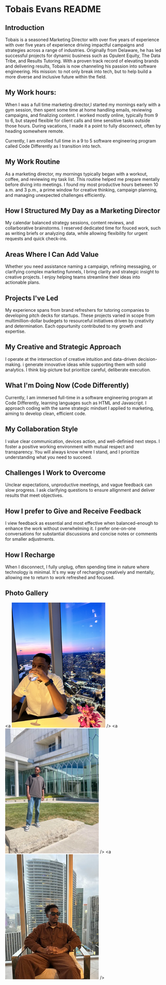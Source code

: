 # Tobais Evans README

## Introduction

Tobais is a seasoned Marketing Director with over five years of experience with over five years of experience driving impactful campaigns and strategies across a range of industries. Originally from Delaware, he has led successful projects for dynamic business such as Opulent Equity, The Data Tribe, and Results Tutoring. With a proven track record of elevating brands and delivering results, Tobais is now channeling his passion into software engineering. His mission: to not only break into tech, but to help build a more diverse and inclusive future within the field.

## My Work hours:

When I was a full time marketing director,I started my mornings early with a gym session, then spent some time at home handling emails, reviewing campaigns, and finalizing content. I worked mostly online, typically from 9 to 6, but stayed flexible for client calls and time sensitive tasks outside those hours. During vacations, I made it a point to fully disconnect, often by heading somewhere remote.

Currently, I am enrolled full time in a 9 to 5 software engineering program called Code Differently as I transition into tech.

## My Work Routine

As a marketing director, my mornings typically began with a workout, coffee, and reviewing my task list. This routine helped me prepare mentally before diving into meetings. I found my most productive hours between 10 a.m. and 3 p.m., a prime window for creative thinking, campaign planning, and managing unexpected challenges efficiently.

## How I Structured My Day as a Marketing Director

My calendar balanced strategy sessions, content reviews, and collarborative brainstorms. I reserved dedicated time for fouced work, such as writing briefs or analyzing data, while allowing flexibility for urgent requests and quick check-ins.

## Areas Where I Can Add Value
Whether you need assistance naming a campaign, refining messaging, or clarifying complex marketing funnels, I bring clarity and strategic insight to creative projects. I enjoy helping teams streamline their ideas into actionable plans.

## Projects I've Led

My experience spans from brand refreshers for tutoring companies to developing pitch decks for startups. These projects varied in scope from multimillion-dollar budegets to resourceful initiatives driven by creativity and determination. Each oppurtunity contributed to my growth and expertise.

## My Creative and Strategic Approach

I operate at the intersection of creative intuition and data-driven decision-making. i generate innovative ideas while supporting them with solid analytics. I think big-picture but prioritize careful, deliberate execution.

## What I'm Doing Now (Code Differently)

Currently, I am immersed full-time in a software engineering program at Code Differently, learning languages such as HTML and Javascript. I approach coding with the same strategic mindset I applied to marketing, aiming to develop clean, efficient code.

## My Collaboration Style

I value clear communication, devices action, and well-definied next steps. I foster a positive working environment with mutual respect and transparency. You will always know where I stand, and I prioritize understanding what you need to succeed.

## Challenges I Work to Overcome

Unclear expectations, unproductive meetings, and vague feedback can slow progress. I ask clarifying questions to ensure allignment and deliver results that meet objectives.

## How I prefer to Give and Receive Feedback

I view feedback as essential and most effective when balanced-enough to enhance the work without overwhelming it. I prefer one-on-one conversations for substantial discussions and concise notes or comments for smaller adjustments.

## How I Recharge

When I disconnect, I fully unplug, often spending time in nature where technology is minimal. It's my way of recharging creatively and mentally, allowing me to return to work refreshed and focused.

## Photo Gallery

<a <img src="images/IMG_1246.JPG" height=400> /></a>
<a <img src="images/IMG_4912.png" height=400> /></a>
<a <img src="images/IMG_6392.png" height=400> /></a>
